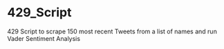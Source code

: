# 429_Script
429 Script to scrape 150 most recent Tweets from a list of names and run Vader Sentiment Analysis
